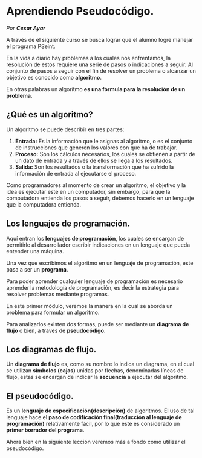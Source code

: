 
# Aprendiendo Pseudocódigo.
*Por **Cesar Ayar***

A través de el siguiente curso se busca lograr que el alumno logre manejar el programa PSeint.

En la vida a diario hay problemas a los cuales nos enfrentamos, la resolución de estos requiere una serie de pasos o indicaciones a seguir. Al conjunto de pasos a seguir con el fin de resolver un problema o alcanzar un objetivo es conocido como **algoritmo**.

En otras palabras un algoritmo **es una fórmula para la resolución de un problema**.
## ¿Qué es un algoritmo?

Un algoritmo se puede describir en tres partes:

1. **Entrada:** Es la información que le asignas al algoritmo, o es el conjunto de instrucciones que generen los valores con que ha de trabajar.
2. **Proceso:** Son los cálculos necesarios, los cuales se obtienen a partir de un dato de entrada y a través de ellos se llega a los resultados.
3. **Salida:** Son los resultados o la transformación que ha sufrido la información de entrada al ejecutarse el proceso.

Como programadores al momento de crear un algoritmo, el objetivo y la idea es ejecutar este en un computador, sin embargo, para que la computadora entienda los pasos a seguir, debemos hacerlo en un lenguaje que la computadora entienda.

## Los lenguajes de programación.

Aquí entran los **lenguajes de programación**, los cuales se encargan de permitirle al desarrollador escribir indicaciones en un lenguaje que pueda entender una máquina.

Una vez que escribimos el algoritmo en un lenguaje de programación, este pasa a ser un **programa**. 

Para poder aprender cualquier lenguaje de programación es necesario aprender la metodología de programación, es decir la estrategia para resolver problemas mediante programas.

En este primer módulo, veremos la manera en la cual se aborda un problema para formular un algoritmo.

Para analizarlos existen dos formas, puede ser mediante un **diagrama de flujo** o bien, a traves de **pseudocódigo**.

## Los diagramas de flujo.

Un **diagrama de flujo** es, como su nombre lo indica un diagrama, en el cual se utilizan **símbolos (cajas)** unidas por flechas, denominadas líneas de flujo, estas se encargan de indicar la **secuencia** a ejecutar del algoritmo.

## El pseudocódigo.

Es un **lenguaje de especificación(descripción)** de algoritmos. El uso de tal lenguaje hace el **paso de codificación final(traducción al lenguaje de programación)** relativamente fácil, por lo que este es considerado un **primer borrador del programa**.

Ahora bien en la siguiente lección veremos más a fondo como utilizar el pseudocódigo.